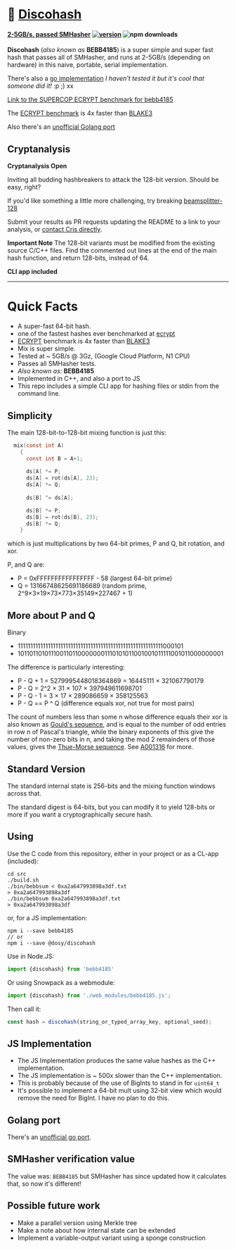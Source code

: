 # :dancers: [Discohash](https://github.com/cris691/discohash)

#### **[2-5GB/s, passed SMHasher](https://github.com/rurban/smhasher/blob/master/doc/BEBB4185.txt)**  [![version](https://img.shields.io/npm/v/bebb4185.svg?label=&color=0080FF)](https://github.com/cris691/discohash/releases/latest) ![npm downloads](https://img.shields.io/npm/dt/bebb4185)

**Discohash** (*also known as* **BEBB4185**) is a super simple and super fast hash that passes all of SMHasher, and runs at 2-5GB/s (depending on hardware) in this naive, portable, serial implementation.

There's also a [go implementation](https://github.com/dgryski/go-disco) *I haven't tested it but it's cool that someone did it!* :p ;) xx

[Link to the SUPERCOP ECRYPT benchmark for bebb4185](https://bench.cr.yp.to/impl-hash/bebb4185.html)

The [ECRYPT benchmark](https://bench.cr.yp.to/impl-hash/bebb4185.html) is 4x faster than [BLAKE3](https://bench.cr.yp.to/impl-hash/blake3.html)

Also there's an [unofficial Golang port](https://github.com/dgryski/go-disco)

## Cryptanalysis

**Cryptanalysis Open**

Inviting all budding hashbreakers to attack the 128-bit version. Should be easy, right?

If you'd like something a little more challenging, try breaking [beamsplitter-128](https://github.com/cris691/beamsplitter)

Submit your results as PR requests updating the README to a link to your analysis, or [contact Cris directly](mailto:cris@dosycorp.com).

**Important Note** The 128-bit variants must be modified from the existing source C/C++ files. Find the commented out lines at the end of the main hash function, and return 128-bits, instead of 64.

**CLI app included**

------

# Quick Facts

- A super-fast 64-bit hash.
- one of the fastest hashes ever benchmarked at [ecrypt](https://bench.cr.yp.to/impl-hash/bebb4185.html)
- [ECRYPT](https://bench.cr.yp.to/impl-hash/bebb4185.html) benchmark is 4x faster than [BLAKE3](https://bench.cr.yp.to/impl-hash/blake3.html)
- Mix is super simple.
- Tested at ~ 5GB/s @ 3Gz, (Google Cloud Platform, N1 CPU)
- Passes all SMHasher tests. 
- *Also known as*: **BEBB4185**
- Implemented in C++, and also a port to JS
- This repo includes a simple CLI app for hashing files or stdin from the command line.

## Simplicity

The main 128-bit-to-128-bit mixing function is just this:

```c
  mix(const int A)
    {
      const int B = A+1;
      
      ds[A] *= P;
      ds[A] = rot(ds[A], 23);
      ds[A] *= Q;
      
      ds[B] ^= ds[A];

      ds[B] *= P;
      ds[B] = rot(ds[B], 23);
      ds[B] *= Q;
    }
```

which is just multiplications by two 64-bit primes, P and Q, bit rotation, and xor.

P, and Q are:

- P = 0xFFFFFFFFFFFFFFFF - 58           (largest 64-bit prime)
- Q = 13166748625691186689              (random prime, 2^9×3×19×73×773×35149×227467 + 1)

## More about P and Q

Binary

- 1111111111111111111111111111111111111111111111111111111111000101
- 1011011010111001101100000001110101011001001011111001011000000001

The difference is particularly interesting:

- P - Q + 1 = 5279995448018364869 = 16445111 × 321067790179
- P - Q = 2^2 × 31 × 107 × 397949611698701 
- P - Q - 1 = 3 × 17 × 289086659 × 358125563 
- P - Q == P ^ Q                        (difference equals xor, not true for most pairs)

The count of numbers less than some n whose difference equals their xor is also known as [Gould's sequence](https://en.wikipedia.org/wiki/Gould%27s_sequence), and is equal to the number of odd entries in row n of Pascal's triangle, while the binary exponents of this give the number of non-zero bits in n, and taking the mod 2 remainders of those values, gives the [Thue-Morse sequence](https://en.wikipedia.org/wiki/Thue%E2%80%93Morse_sequence). See [A001316](https://oeis.org/A001316) for more.

## Standard Version 

The standard internal state is 256-bits and the mixing function windows across that.

The standard digest is 64-bits, but you can modify it to yield 128-bits or more if you want a cryptographically secure hash.

## Using

Use the C code from this repository, either in your project or as a CL-app (included):

```console
cd src
./build.sh
./bin/bebbsum < 0xa2a647993898a3df.txt
> 0xa2a647993898a3df
./bin/bebbsum 0xa2a647993898a3df.txt
> 0xa2a647993898a3df
```

or, for a JS implementation:

```console
npm i --save bebb4185
// or
npm i --save @dosy/discohash
```

Use in Node.JS:

```js
import {discohash} from 'bebb4185'
```

Or using Snowpack as a webmodule:

```js
import {discohash} from './web_modules/bebb4185.js';
```

Then call it:

```js
const hash = discohash(string_or_typed_array_key, optional_seed);
```

## JS Implementation

- The JS Implementation produces the same value hashes as the C++ implementation.
- The JS implementation is ~ 500x slower than the C++ implementation.
- This is probably because of the use of BigInts to stand in for `uint64_t`
- It's possible to implement a 64-bit mult using 32-bit view which would remove the need for BigInt. I have no plan to do this.

## Golang port

There's an [unofficial go port](https://github.com/dgryski/go-disco).

## SMHasher verification value

The value was: `BEBB4185` but SMHasher has since updated how it calculates that, so now it's different!

## Possible future work

- Make a parallel version using Merkle tree
- Make a note about how internal state can be extended
- Implement a variable-output variant using a sponge construction
